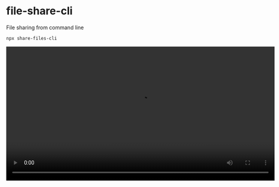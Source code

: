 # file-share-cli

File sharing from command line

```bash
npx share-files-cli
```

<video width="720" controls>
  <source src="./public/Screen%20Recording%202024-10-21%20061644.mp4" type="video/mp4">
</video>